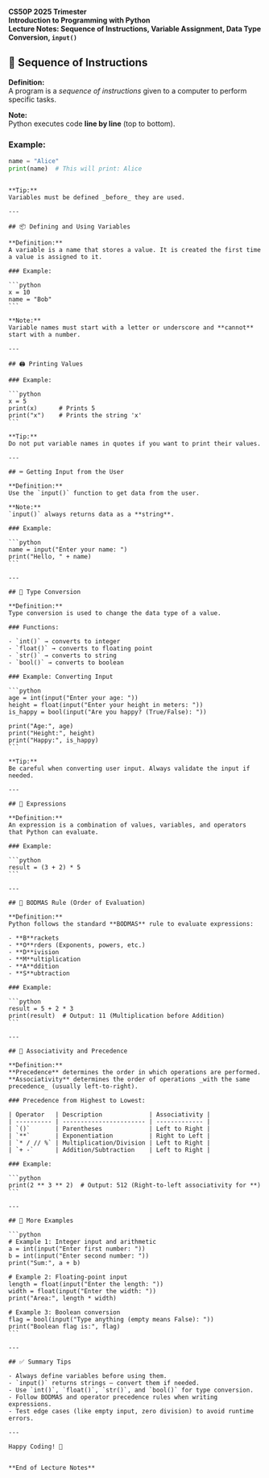 **CS50P 2025 Trimester**  
**Introduction to Programming with Python**  
**Lecture Notes: Sequence of Instructions, Variable Assignment, Data Type Conversion, `input()`**

## 🧾 Sequence of Instructions

**Definition:**  
A program is a _sequence of instructions_ given to a computer to perform specific tasks.

**Note:**  
Python executes code **line by line** (top to bottom).

### Example:

```python
name = "Alice"
print(name)  # This will print: Alice
```

````

**Tip:**
Variables must be defined _before_ they are used.

---

## 📦 Defining and Using Variables

**Definition:**
A variable is a name that stores a value. It is created the first time a value is assigned to it.

### Example:

```python
x = 10
name = "Bob"
```

**Note:**
Variable names must start with a letter or underscore and **cannot** start with a number.

---

## 🖨️ Printing Values

### Example:

```python
x = 5
print(x)      # Prints 5
print("x")    # Prints the string 'x'
```

**Tip:**
Do not put variable names in quotes if you want to print their values.

---

## ⌨️ Getting Input from the User

**Definition:**
Use the `input()` function to get data from the user.

**Note:**
`input()` always returns data as a **string**.

### Example:

```python
name = input("Enter your name: ")
print("Hello, " + name)
```

---

## 🔄 Type Conversion

**Definition:**
Type conversion is used to change the data type of a value.

### Functions:

- `int()` → converts to integer
- `float()` → converts to floating point
- `str()` → converts to string
- `bool()` → converts to boolean

### Example: Converting Input

```python
age = int(input("Enter your age: "))
height = float(input("Enter your height in meters: "))
is_happy = bool(input("Are you happy? (True/False): "))

print("Age:", age)
print("Height:", height)
print("Happy:", is_happy)
```

**Tip:**
Be careful when converting user input. Always validate the input if needed.

---

## 🧮 Expressions

**Definition:**
An expression is a combination of values, variables, and operators that Python can evaluate.

### Example:

```python
result = (3 + 2) * 5
```

---

## 🧠 BODMAS Rule (Order of Evaluation)

**Definition:**
Python follows the standard **BODMAS** rule to evaluate expressions:

- **B**rackets
- **O**rders (Exponents, powers, etc.)
- **D**ivision
- **M**ultiplication
- **A**ddition
- **S**ubtraction

### Example:

```python
result = 5 + 2 * 3
print(result)  # Output: 11 (Multiplication before Addition)
```

---

## 🔁 Associativity and Precedence

**Definition:**
**Precedence** determines the order in which operations are performed.
**Associativity** determines the order of operations _with the same precedence_ (usually left-to-right).

### Precedence from Highest to Lowest:

| Operator   | Description             | Associativity |
| ---------- | ----------------------- | ------------- |
| `()`       | Parentheses             | Left to Right |
| `**`       | Exponentiation          | Right to Left |
| `* / // %` | Multiplication/Division | Left to Right |
| `+ -`      | Addition/Subtraction    | Left to Right |

### Example:

```python
print(2 ** 3 ** 2)  # Output: 512 (Right-to-left associativity for **)
```

---

## 🧪 More Examples

```python
# Example 1: Integer input and arithmetic
a = int(input("Enter first number: "))
b = int(input("Enter second number: "))
print("Sum:", a + b)

# Example 2: Floating-point input
length = float(input("Enter the length: "))
width = float(input("Enter the width: "))
print("Area:", length * width)

# Example 3: Boolean conversion
flag = bool(input("Type anything (empty means False): "))
print("Boolean flag is:", flag)
```

---

## ✅ Summary Tips

- Always define variables before using them.
- `input()` returns strings — convert them if needed.
- Use `int()`, `float()`, `str()`, and `bool()` for type conversion.
- Follow BODMAS and operator precedence rules when writing expressions.
- Test edge cases (like empty input, zero division) to avoid runtime errors.

---

Happy Coding! 🐍


**End of Lecture Notes**
````

